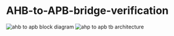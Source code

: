 # AHB-to-APB-bridge-verification
![ahb to apb block diagram](https://github.com/user-attachments/assets/ca979597-fc7b-4550-8ce2-99462d41d5e1)
![ahp to apb tb architecture](https://github.com/user-attachments/assets/8cc9d031-3078-4e43-b0b6-c440371dd125)

